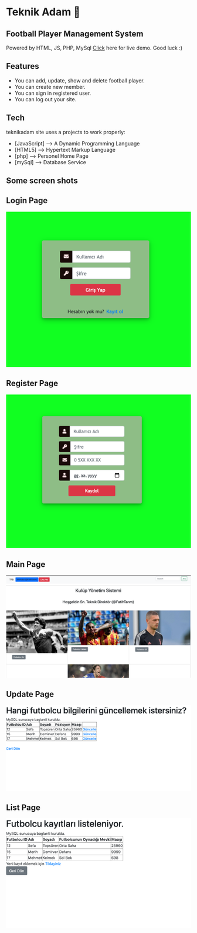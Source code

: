 # Teknik Adam 🚀 

## Football Player Management System





Powered by HTML, JS, PHP, MySql
 [Click](http://teknikadam.eu5.org) here for live demo. Good luck :)



## Features

- You can add, update, show and delete football player.
- You can create new member.
- You can sign in registered user.
- You can log out your site.

## Tech
teknikadam site uses a  projects to work properly:

- [JavaScript] --> A Dynamic Programming Language
- [HTML5] --> Hypertext Markup Language
- [php] --> Personel Home Page
- [mySql] --> Database Service


## Some screen shots

## Login Page
![ım1](https://github.com/sefaenesergin/basic-php-mysql-site/blob/main/images/login.png)

## Register Page
![ım1](https://github.com/sefaenesergin/basic-php-mysql-site/blob/main/images/register.png)

## Main Page
![ım1](https://github.com/sefaenesergin/basic-php-mysql-site/blob/main/images/mainpage.png)

## Update Page
![ım1](https://github.com/sefaenesergin/basic-php-mysql-site/blob/main/images/update.png)

## List Page
![ım1](https://github.com/sefaenesergin/basic-php-mysql-site/blob/main/images/showList.png)
